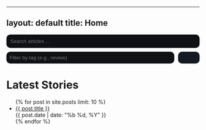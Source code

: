 
---
layout: default
title: Home
---

<div id="search-box" style="margin: 12px 0 20px 0;">
  <input id="q" type="text" placeholder="Search articles…" style="width:100%; padding:10px; border-radius:10px; border:1px solid var(--border); background:#0f1115; color:var(--text);">
  <div style="margin-top:10px; display:flex; gap:10px; flex-wrap:wrap;">
    <input id="tag-input" type="text" placeholder="Filter by tag (e.g., review)" style="flex:1; min-width:220px; padding:8px; border-radius:10px; border:1px solid var(--border); background:#0f1115; color:var(--text);">
    <button id="clear-btn" style="padding:8px 12px; border-radius:10px; border:1px solid var(--border); background:#151924; color:var(--text); cursor:pointer;">Clear</button>
  </div>
</div>

<div id="results"></div>

# Latest Stories

<ul class="post-list">
{% for post in site.posts limit: 10 %}
  <li>
    <a href="{{ post.url | relative_url }}">{{ post.title }}</a>
    <div class="post-meta">{{ post.date | date: "%b %d, %Y" }}</div>
  </li>
{% endfor %}
</ul>

<script>
(async function(){
  const res = await fetch('{{ "/search.json" | relative_url }}');
  const data = await res.json();

  const q = document.getElementById('q');
  const t = document.getElementById('tag-input');
  const clearBtn = document.getElementById('clear-btn');
  const out = document.getElementById('results');

  function render(list){
    if(!list.length){ out.innerHTML = "<p>No matching articles.</p>"; return; }
    out.innerHTML = `
      <div class="card">
        <ul class="post-list">
          ${list.map(p => `
            <li>
              <a href="${p.url}">${p.title}</a>
              <div class="post-meta">${p.date}${p.tags?.length ? " • " + p.tags.join(", ") : ""}</div>
              <div style="color:var(--muted); font-size:14px;">${p.excerpt || ""}</div>
            </li>
          `).join("")}
        </ul>
      </div>`;
  }

  function search(){
    const qv = (q.value || "").toLowerCase();
    const tv = (t.value || "").toLowerCase();

    const filtered = data.filter(p => {
      const hay = (p.title + " " + p.content).toLowerCase();
      const textMatch = !qv || hay.includes(qv);
      const tagMatch  = !tv || (Array.isArray(p.tags) && p.tags.some(tag => (tag||"").toLowerCase().includes(tv)));
      return textMatch && tagMatch;
    });

    render(filtered.slice(0, 50));
  }

  q.addEventListener('input', search);
  t.addEventListener('input', search);
  clearBtn.addEventListener('click', () => { q.value=""; t.value=""; search(); });

  // initial render (show all posts)
  render(data);
})();
</script>
